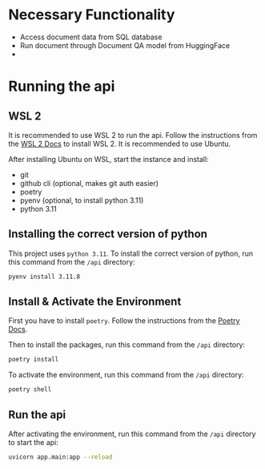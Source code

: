 # Necessary Functionality

- Access document data from SQL database
- Run document through Document QA model from HuggingFace
-

# Running the api

## WSL 2
It is recommended to use WSL 2 to run the api. Follow the instructions from the [WSL 2 Docs](https://docs.microsoft.com/en-us/windows/wsl/install) to install WSL 2. It is recommended to use Ubuntu.

After installing Ubuntu on WSL, start the instance and install:
- git
- github cli (optional, makes git auth easier)
- poetry
- pyenv (optional, to install python 3.11)
- python 3.11


## Installing the correct version of python
<!-- Install pyenv  -->


This project uses `python 3.11`. To install the correct version of python, run this command from the `/api` directory:
```bash
pyenv install 3.11.8
```


## Install & Activate the Environment
First you have to install `poetry`. Follow the instructions from the [Poetry Docs](https://python-poetry.org/docs/#installation).

Then to install the packages, run this command from the `/api` directory:
```bash
poetry install
```

To activate the environment, run this command from the `/api` directory:
```bash
poetry shell
```

## Run the api
After activating the environment, run this command from the `/api` directory to start the api:

```bash
uvicorn app.main:app --reload
```